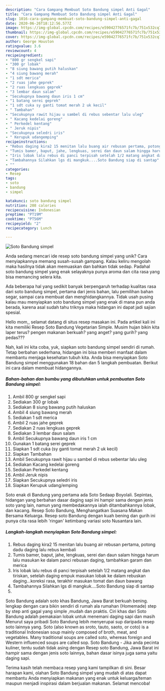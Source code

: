```yaml
---
description: "Cara Gampang Membuat Soto Bandung simpel Anti Gagal"
title: "Cara Gampang Membuat Soto Bandung simpel Anti Gagal"
slug: 1016-cara-gampang-membuat-soto-bandung-simpel-anti-gagal
date: 2020-06-26T18:12:56.577Z
image: https://img-global.cpcdn.com/recipes/e59042776571fc7b/751x532cq70/soto-bandung-simpel-foto-resep-utama.jpg
thumbnail: https://img-global.cpcdn.com/recipes/e59042776571fc7b/751x532cq70/soto-bandung-simpel-foto-resep-utama.jpg
cover: https://img-global.cpcdn.com/recipes/e59042776571fc7b/751x532cq70/soto-bandung-simpel-foto-resep-utama.jpg
author: George Houston
ratingvalue: 3.6
reviewcount: 4
recipeingredient:
- "800 gr sengkel sapi"
- "300 gr lobak"
- "8 siung bawang putih haluskan"
- "4 siung bawang merah"
- "1 sdt merica"
- "2 ruas jahe geprek"
- "2 ruas lengkuas geprek"
- "3 lembar daun salam"
- "Secukupnya bawang daun iris 1 cm"
- "1 batang serei geprek"
- "1 sdt cuka sy ganti tomat merah 2 uk kecil"
- " Tambahan"
- "Secukupnya rawit hijau u sambel di rebus sebentar lalu uleg"
- " Kacang kedelai goreng"
- " Perkedel kentang"
- " Jeruk nipis"
- "Secukupnya seledri iris"
- " Kerupuk udangemping"
recipeinstructions:
- "Rebus daging kira2 15 menitan lalu buang air rebusan pertama, potong dadu daging lalu rebus kembali"
- "Tumis bamer, baput, jahe, lengkuas, serei dan daun salam hingga harum lalu masukan ke dalam panci rebusan daging, tambahkan garam dan merica"
- "Iris lobak lalu rebus di panci terpisah setelah 1/2 matang angkat dan tiriskan, setelah daging empuk masukan lobak ke dalam rebuskan daging...koreksi rasa, terakhir masukan tomat dan daun bawang"
- "Tambahannya Silahkan lgs di mangkuk....Soto Bandung siap di santap"
- ""
categories:
- Resep
tags:
- soto
- bandung
- simpel

katakunci: soto bandung simpel 
nutrition: 208 calories
recipecuisine: Indonesian
preptime: "PT19M"
cooktime: "PT56M"
recipeyield: "2"
recipecategory: Lunch

---
```



![Soto Bandung simpel](https://img-global.cpcdn.com/recipes/e59042776571fc7b/751x532cq70/soto-bandung-simpel-foto-resep-utama.jpg)

Anda sedang mencari ide resep soto bandung simpel yang unik? Cara menyiapkannya memang susah-susah gampang. Kalau keliru mengolah maka hasilnya tidak akan memuaskan dan bahkan tidak sedap. Padahal soto bandung simpel yang enak selayaknya punya aroma dan cita rasa yang bisa memancing selera kita.

Ada beberapa hal yang sedikit banyak berpengaruh terhadap kualitas rasa dari soto bandung simpel, pertama dari jenis bahan, lalu pemilihan bahan segar, sampai cara membuat dan menghidangkannya. Tidak usah pusing kalau mau menyiapkan soto bandung simpel yang enak di mana pun anda berada, karena asal sudah tahu triknya maka hidangan ini dapat jadi sajian spesial.

Hello mom,, selamat datang di situs resep masakan ini. Pada artikel kali ini kita memiliki Resep Soto Bandung Vegetarian Simple. Musim hujan bikin kita laper terus? pengen makanan berkuah? yang anget? yang gurih? yang pedas???


Nah, kali ini kita coba, yuk, siapkan soto bandung simpel sendiri di rumah. Tetap berbahan sederhana, hidangan ini bisa memberi manfaat dalam membantu menjaga kesehatan tubuh kita. Anda bisa menyiapkan Soto Bandung simpel menggunakan 18 bahan dan 5 langkah pembuatan. Berikut ini cara dalam membuat hidangannya.

<!--inarticleads1-->

##### Bahan-bahan dan bumbu yang dibutuhkan untuk pembuatan Soto Bandung simpel:

1. Ambil 800 gr sengkel sapi
1. Sediakan 300 gr lobak
1. Sediakan 8 siung bawang putih haluskan
1. Ambil 4 siung bawang merah
1. Sediakan 1 sdt merica
1. Ambil 2 ruas jahe geprek
1. Sediakan 2 ruas lengkuas geprek
1. Sediakan 3 lembar daun salam
1. Ambil Secukupnya bawang daun iris 1 cm
1. Gunakan 1 batang serei geprek
1. Siapkan 1 sdt cuka (sy ganti tomat merah 2 uk kecil)
1. Siapkan  Tambahan
1. Ambil Secukupnya rawit hijau u sambel di rebus sebentar lalu uleg
1. Sediakan  Kacang kedelai goreng
1. Sediakan  Perkedel kentang
1. Ambil  Jeruk nipis
1. Siapkan Secukupnya seledri iris
1. Siapkan  Kerupuk udang/emping


Soto enak di Bandung yang pertama ada Soto Sedaap Boyolali. Sepintas, hidangan yang berbahan dasar daging sapi ini hampir sama dengan jenis soto yang lain, namun yang membedakannya ialah ditambahkannya lobak, dan kacang. Resep Soto Bandung, Menghangatkan Suasana Makan Bersama Keluarga. Resep soto Bandung dengan kuah bening dan gurih ini punya cita rasa lebih &#39;ringan&#39; ketimbang variasi soto Nusantara lain. 

<!--inarticleads2-->

##### Langkah-langkah menyiapkan Soto Bandung simpel:

1. Rebus daging kira2 15 menitan lalu buang air rebusan pertama, potong dadu daging lalu rebus kembali
1. Tumis bamer, baput, jahe, lengkuas, serei dan daun salam hingga harum lalu masukan ke dalam panci rebusan daging, tambahkan garam dan merica
1. Iris lobak lalu rebus di panci terpisah setelah 1/2 matang angkat dan tiriskan, setelah daging empuk masukan lobak ke dalam rebuskan daging...koreksi rasa, terakhir masukan tomat dan daun bawang
1. Tambahannya Silahkan lgs di mangkuk....Soto Bandung siap di santap
1. 


Soto Bandung adalah soto khas Bandung, Jawa Barat berkuah bening. lengkap dengan cara bikin sendiri di rumah ala rumahan (Homemade) step by step anti gagal yang simple ,mudah dan praktis. Ciri khas dari Soto Bandung adalah pemakaian lobak untuk menemani daging sapi dan masih Menurut saya pribadi Soto Bandung lebih menyerupai sup daripada resep soto lainnya yang. Soto (also known as sroto, tauto, saoto, or coto) is a traditional Indonesian soup mainly composed of broth, meat, and vegetables. Many traditional soups are called soto, whereas foreign and Western influenced soups are called sop. Soto Bandung - Jika anda pecinta kuliner, tentu sudah tidak asing dengan Resep soto Bandung, Jawa Barat ini hampir sama dengan jenis soto lainnya, bahan dasar isinya juga sama yaitu daging sapi. 

Terima kasih telah membaca resep yang kami tampilkan di sini. Besar harapan kami, olahan Soto Bandung simpel yang mudah di atas dapat membantu Anda menyiapkan makanan yang enak untuk keluarga/teman maupun menjadi inspirasi dalam berjualan makanan. Selamat mencoba!
